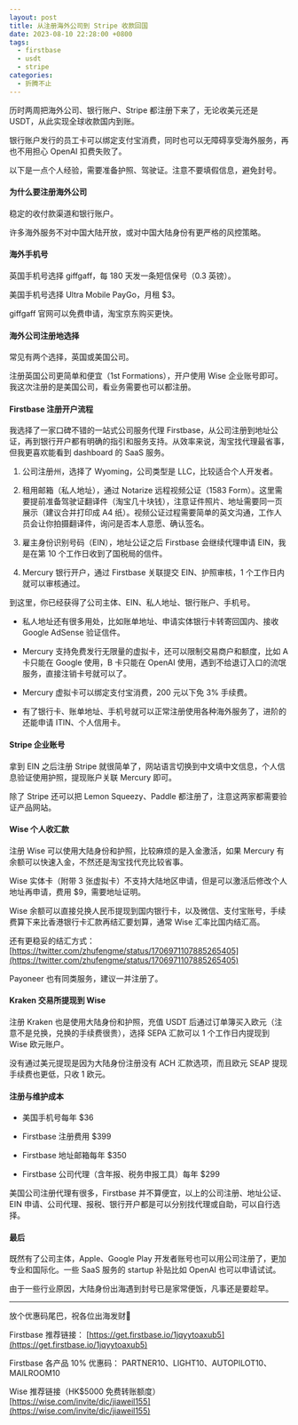 ```yaml
---
layout: post
title: 从注册海外公司到 Stripe 收款回国
date: 2023-08-10 22:28:00 +0800
tags:
  - firstbase
  - usdt
  - stripe
categories:
  - 折腾不止
---
```


历时两周把海外公司、银行账户、Stripe 都注册下来了，无论收美元还是 USDT，从此实现全球收款国内到账。

银行账户发行的员工卡可以绑定支付宝消费，同时也可以无障碍享受海外服务，再也不用担心 OpenAI 扣费失败了。

以下是一点个人经验，需要准备护照、驾驶证。注意不要填假信息，避免封号。

<!--more-->

#### 为什么要注册海外公司

稳定的收付款渠道和银行账户。

许多海外服务不对中国大陆开放，或对中国大陆身份有更严格的风控策略。

#### 海外手机号

英国手机号选择 giffgaff，每 180 天发一条短信保号（0.3 英镑）。

美国手机号选择 Ultra Mobile PayGo，月租 $3。

giffgaff 官网可以免费申请，淘宝京东购买更快。

#### 海外公司注册地选择

常见有两个选择，英国或美国公司。

注册英国公司更简单和便宜（1st Formations），开户使用 Wise 企业账号即可。我这次注册的是美国公司，看业务需要也可以都注册。

#### Firstbase 注册开户流程

我选择了一家口碑不错的一站式公司服务代理 Firstbase，从公司注册到地址公证，再到银行开户都有明确的指引和服务支持。从效率来说，淘宝找代理最省事，但我更喜欢能看到 dashboard 的 SaaS 服务。

1. 公司注册州，选择了 Wyoming，公司类型是 LLC，比较适合个人开发者。

2. 租用邮箱（私人地址），通过 Notarize 远程视频公证（1583 Form）。这里需要提前准备驾驶证翻译件（淘宝几十块钱），注意证件照片、地址需要同一页展示（建议合并打印成 A4 纸）。视频公证过程需要简单的英文沟通，工作人员会让你拍摄翻译件，询问是否本人意愿、确认签名。

3. 雇主身份识别号码（EIN），地址公证之后 Firstbase 会继续代理申请 EIN，我是在第 10 个工作日收到了国税局的信件。

4. Mercury 银行开户，通过 Firstbase 关联提交 EIN、护照审核，1 个工作日内就可以审核通过。

到这里，你已经获得了公司主体、EIN、私人地址、银行账户、手机号。

- 私人地址还有很多用处，比如账单地址、申请实体银行卡转寄回国内、接收 Google AdSense 验证信件。

- Mercury 支持免费发行无限量的虚拟卡，还可以限制交易商户和额度，比如 A 卡只能在 Google 使用，B 卡只能在 OpenAI 使用，遇到不给退订入口的流氓服务，直接注销卡号就可以了。

- Mercury 虚拟卡可以绑定支付宝消费，200 元以下免 3% 手续费。

- 有了银行卡、账单地址、手机号就可以正常注册使用各种海外服务了，进阶的还能申请 ITIN、个人信用卡。

#### Stripe 企业账号

拿到 EIN 之后注册 Stripe 就很简单了，网站语言切换到中文填中文信息，个人信息验证使用护照，提现账户关联 Mercury 即可。

除了 Stripe 还可以把 Lemon Squeezy、Paddle 都注册了，注意这两家都需要验证产品网站。

#### Wise 个人收汇款

注册 Wise 可以使用大陆身份和护照，比较麻烦的是入金激活，如果 Mercury 有余额可以快速入金，不然还是淘宝找代充比较省事。

Wise 实体卡（附带 3 张虚拟卡）不支持大陆地区申请，但是可以激活后修改个人地址再申请，费用 $9，需要地址证明。

Wise 余额可以直接兑换人民币提现到国内银行卡，以及微信、支付宝账号，手续费算下来比香港银行卡汇款再结汇要划算，通常 Wise 汇率比国内结汇高。

还有更稳妥的结汇方式：[https://twitter.com/zhufengme/status/1706971107885265405](https://twitter.com/zhufengme/status/1706971107885265405)

Payoneer 也有同类服务，建议一并注册了。

#### Kraken 交易所提现到 Wise

注册 Kraken 也是使用大陆身份和护照，充值 USDT 后通过订单簿买入欧元（注意不是兑换，兑换的手续费很贵），选择 SEPA 汇款可以 1 个工作日内提现到 Wise 欧元账户。

没有通过美元提现是因为大陆身份注册没有 ACH 汇款选项，而且欧元 SEAP 提现手续费也更低，只收 1 欧元。

#### 注册与维护成本

- 美国手机号每年 $36

- Firstbase 注册费用 $399

- Firstbase 地址邮箱每年 $350

- Firstbase 公司代理（含年报、税务申报工具）每年 $299


美国公司注册代理有很多，Firstbase 并不算便宜，以上的公司注册、地址公证、EIN 申请、公司代理、报税、银行开户都是可以分别找代理或自助，可以自行选择。

#### 最后

既然有了公司主体，Apple、Google Play 开发者账号也可以用公司注册了，更加专业和国际化。一些 SaaS 服务的 startup 补贴比如 OpenAI 也可以申请试试。

由于一些行业原因，大陆身份出海遇到封号已是家常便饭，凡事还是要趁早。

------

放个优惠码尾巴，祝各位出海发财🎉

Firstbase 推荐链接：
[https://get.firstbase.io/1jqyytoaxub5](https://get.firstbase.io/1jqyytoaxub5)

Firstbase 各产品 10% 优惠码：
PARTNER10、LIGHT10、AUTOPILOT10、MAILROOM10

Wise 推荐链接（HK$5000 免费转账额度）
[https://wise.com/invite/dic/jiaweil155](https://wise.com/invite/dic/jiaweil155)
